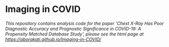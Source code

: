 # Imaging in COVID

###### This repository contains analysis code for the paper 'Chest X-Ray Has Poor Diagnostic Accuracy and Prognostic Significance in COVID-19: A Propensity Matched Database Study', please see the html page at https://aborakati.github.io/Imaging-in-COVID/
